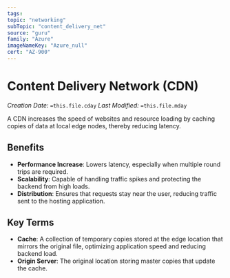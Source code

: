 ```yaml
---
tags:
topic: "networking"
subTopic: "content_delivery_net"
source: "guru"
family: "Azure"
imageNameKey: "Azure_null"
cert: "AZ-900"
---
```

# Content Delivery Network (CDN)

_Creation Date:_ `=this.file.cday` 
_Last Modified:_ `=this.file.mday`

A CDN increases the speed of websites and resource loading by caching copies of data at local edge nodes, thereby reducing latency.

## Benefits

- **Performance Increase**: Lowers latency, especially when multiple round trips are required.
- **Scalability**: Capable of handling traffic spikes and protecting the backend from high loads.
- **Distribution**: Ensures that requests stay near the user, reducing traffic sent to the hosting application.

## Key Terms

- **Cache**: A collection of temporary copies stored at the edge location that mirrors the original file, optimizing application speed and reducing backend load.
- **Origin Server**: The original location storing master copies that update the cache.